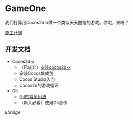 # GameOne

我们打算用Cocos2d-x做一个类似天天酷跑的游戏。你呢，来吗？

[施工计划](doc/plan.md)

## 开发文档

- Cocos2d-x
  - （已废弃）[安装cocos2d-x](doc/install\_cocos2dx.md)
  - 安装Cocos集成包
  - Cocos Studio入门
  - Cocos2d的游戏循环
- Git
  - [Git的常见用法](doc/git_intro.md)
  - （新人必看）使用Git合作

*kbridge*
